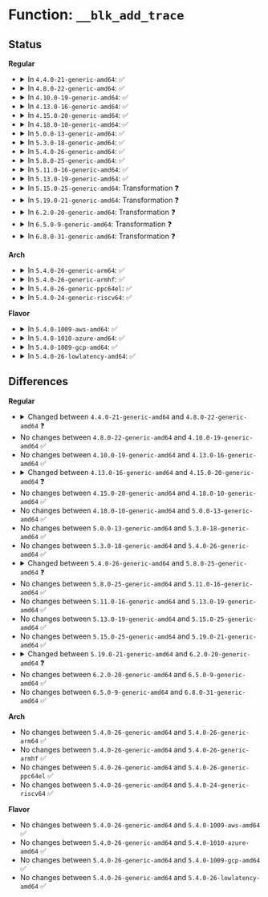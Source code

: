 # Function: <code>__blk_add_trace</code>

## Status
<b>Regular</b>
<ul>
<li>
<details>
<summary>In <code>4.4.0-21-generic-amd64</code>: ✅</summary>

```c
void __blk_add_trace(struct blk_trace * bt, sector_t sector, int bytes, int rw, u32 what, int error, int pdu_len, void * pdu_data)
```

```json
{
  "name": "__blk_add_trace",
  "collision_type": "Unique Static",
  "inline_type": "No",
  "funcs": [
    {
      "addr": 18446744071580270304,
      "name": "__blk_add_trace",
      "external": false,
      "loc": "kernel/trace/blktrace.c:201",
      "file": "kernel/trace/blktrace.c",
      "inline": "seen, unknown",
      "caller_inline": [],
      "caller_func": [
        "kernel/trace/blktrace.c:blk_add_trace_plug",
        "kernel/trace/blktrace.c:blk_add_driver_data",
        "kernel/trace/blktrace.c:blk_add_driver_data",
        "kernel/trace/blktrace.c:blk_add_trace_unplug",
        "kernel/trace/blktrace.c:blk_add_trace_split",
        "kernel/trace/blktrace.c:blk_add_trace_bio_remap",
        "kernel/trace/blktrace.c:blk_add_trace_rq_remap"
      ]
    }
  ],
  "symbols": [
    {
      "addr": 18446744071580270304,
      "name": "__blk_add_trace",
      "section": ".text",
      "bind": "STB_LOCAL",
      "size": 874
    }
  ]
}
```
</details>
</li>
<li>
<details>
<summary>In <code>4.8.0-22-generic-amd64</code>: ✅</summary>

```c
void __blk_add_trace(struct blk_trace * bt, sector_t sector, int bytes, int op, int op_flags, u32 what, int error, int pdu_len, void * pdu_data)
```

```json
{
  "name": "__blk_add_trace",
  "collision_type": "Unique Static",
  "inline_type": "No",
  "funcs": [
    {
      "addr": 18446744071580313552,
      "name": "__blk_add_trace",
      "external": false,
      "loc": "kernel/trace/blktrace.c:203",
      "file": "kernel/trace/blktrace.c",
      "inline": "seen, unknown",
      "caller_inline": [],
      "caller_func": [
        "kernel/trace/blktrace.c:blk_add_driver_data",
        "kernel/trace/blktrace.c:blk_add_driver_data",
        "kernel/trace/blktrace.c:blk_add_trace_rq_remap",
        "kernel/trace/blktrace.c:blk_add_trace_bio_remap",
        "kernel/trace/blktrace.c:blk_add_trace_split",
        "kernel/trace/blktrace.c:blk_add_trace_unplug",
        "kernel/trace/blktrace.c:blk_add_trace_plug"
      ]
    }
  ],
  "symbols": [
    {
      "addr": 18446744071580313552,
      "name": "__blk_add_trace",
      "section": ".text",
      "bind": "STB_LOCAL",
      "size": 928
    }
  ]
}
```
</details>
</li>
<li>
<details>
<summary>In <code>4.10.0-19-generic-amd64</code>: ✅</summary>

```c
void __blk_add_trace(struct blk_trace * bt, sector_t sector, int bytes, int op, int op_flags, u32 what, int error, int pdu_len, void * pdu_data)
```

```json
{
  "name": "__blk_add_trace",
  "collision_type": "Unique Static",
  "inline_type": "No",
  "funcs": [
    {
      "addr": 18446744071580360832,
      "name": "__blk_add_trace",
      "external": false,
      "loc": "kernel/trace/blktrace.c:203",
      "file": "kernel/trace/blktrace.c",
      "inline": "seen, unknown",
      "caller_inline": [],
      "caller_func": [
        "kernel/trace/blktrace.c:blk_add_driver_data",
        "kernel/trace/blktrace.c:blk_add_driver_data",
        "kernel/trace/blktrace.c:blk_add_trace_rq_remap",
        "kernel/trace/blktrace.c:blk_add_trace_bio_remap",
        "kernel/trace/blktrace.c:blk_add_trace_split",
        "kernel/trace/blktrace.c:blk_add_trace_unplug",
        "kernel/trace/blktrace.c:blk_add_trace_plug"
      ]
    }
  ],
  "symbols": [
    {
      "addr": 18446744071580360832,
      "name": "__blk_add_trace",
      "section": ".text",
      "bind": "STB_LOCAL",
      "size": 919
    }
  ]
}
```
</details>
</li>
<li>
<details>
<summary>In <code>4.13.0-16-generic-amd64</code>: ✅</summary>

```c
void __blk_add_trace(struct blk_trace * bt, sector_t sector, int bytes, int op, int op_flags, u32 what, int error, int pdu_len, void * pdu_data)
```

```json
{
  "name": "__blk_add_trace",
  "collision_type": "Unique Static",
  "inline_type": "No",
  "funcs": [
    {
      "addr": 18446744071580374144,
      "name": "__blk_add_trace",
      "external": false,
      "loc": "kernel/trace/blktrace.c:205",
      "file": "kernel/trace/blktrace.c",
      "inline": "seen, unknown",
      "caller_inline": [],
      "caller_func": [
        "kernel/trace/blktrace.c:blk_add_driver_data",
        "kernel/trace/blktrace.c:blk_add_trace_rq_remap",
        "kernel/trace/blktrace.c:blk_add_trace_bio_remap",
        "kernel/trace/blktrace.c:blk_add_trace_split",
        "kernel/trace/blktrace.c:blk_add_trace_unplug",
        "kernel/trace/blktrace.c:blk_add_trace_plug",
        "kernel/trace/blktrace.c:blk_add_trace_rq"
      ]
    }
  ],
  "symbols": [
    {
      "addr": 18446744071580374144,
      "name": "__blk_add_trace",
      "section": ".text",
      "bind": "STB_LOCAL",
      "size": 890
    }
  ]
}
```
</details>
</li>
<li>
<details>
<summary>In <code>4.15.0-20-generic-amd64</code>: ✅</summary>

```c
void __blk_add_trace(struct blk_trace * bt, sector_t sector, int bytes, int op, int op_flags, u32 what, int error, int pdu_len, void * pdu_data, union kernfs_node_id * cgid)
```

```json
{
  "name": "__blk_add_trace",
  "collision_type": "Unique Static",
  "inline_type": "No",
  "funcs": [
    {
      "addr": 18446744071580428560,
      "name": "__blk_add_trace",
      "external": false,
      "loc": "kernel/trace/blktrace.c:225",
      "file": "kernel/trace/blktrace.c",
      "inline": "seen, unknown",
      "caller_inline": [],
      "caller_func": [
        "kernel/trace/blktrace.c:blk_add_driver_data",
        "kernel/trace/blktrace.c:blk_add_trace_rq_remap",
        "kernel/trace/blktrace.c:blk_add_trace_bio_remap",
        "kernel/trace/blktrace.c:blk_add_trace_split",
        "kernel/trace/blktrace.c:blk_add_trace_unplug",
        "kernel/trace/blktrace.c:blk_add_trace_plug",
        "kernel/trace/blktrace.c:blk_add_trace_rq"
      ]
    }
  ],
  "symbols": [
    {
      "addr": 18446744071580428560,
      "name": "__blk_add_trace",
      "section": ".text",
      "bind": "STB_LOCAL",
      "size": 1101
    }
  ]
}
```
</details>
</li>
<li>
<details>
<summary>In <code>4.18.0-10-generic-amd64</code>: ✅</summary>

```c
void __blk_add_trace(struct blk_trace * bt, sector_t sector, int bytes, int op, int op_flags, u32 what, int error, int pdu_len, void * pdu_data, union kernfs_node_id * cgid)
```

```json
{
  "name": "__blk_add_trace",
  "collision_type": "Unique Static",
  "inline_type": "No",
  "funcs": [
    {
      "addr": 18446744071580490384,
      "name": "__blk_add_trace",
      "external": false,
      "loc": "kernel/trace/blktrace.c:225",
      "file": "kernel/trace/blktrace.c",
      "inline": "seen, unknown",
      "caller_inline": [],
      "caller_func": [
        "kernel/trace/blktrace.c:blk_add_driver_data",
        "kernel/trace/blktrace.c:blk_add_trace_rq_remap",
        "kernel/trace/blktrace.c:blk_add_trace_bio_remap",
        "kernel/trace/blktrace.c:blk_add_trace_split",
        "kernel/trace/blktrace.c:blk_add_trace_unplug",
        "kernel/trace/blktrace.c:blk_add_trace_plug",
        "kernel/trace/blktrace.c:blk_add_trace_rq"
      ]
    }
  ],
  "symbols": [
    {
      "addr": 18446744071580490384,
      "name": "__blk_add_trace",
      "section": ".text",
      "bind": "STB_LOCAL",
      "size": 1055
    }
  ]
}
```
</details>
</li>
<li>
<details>
<summary>In <code>5.0.0-13-generic-amd64</code>: ✅</summary>

```c
void __blk_add_trace(struct blk_trace * bt, sector_t sector, int bytes, int op, int op_flags, u32 what, int error, int pdu_len, void * pdu_data, union kernfs_node_id * cgid)
```

```json
{
  "name": "__blk_add_trace",
  "collision_type": "Unique Static",
  "inline_type": "No",
  "funcs": [
    {
      "addr": 18446744071580545728,
      "name": "__blk_add_trace",
      "external": false,
      "loc": "kernel/trace/blktrace.c:213",
      "file": "kernel/trace/blktrace.c",
      "inline": "seen, unknown",
      "caller_inline": [],
      "caller_func": [
        "kernel/trace/blktrace.c:blk_add_driver_data",
        "kernel/trace/blktrace.c:blk_add_trace_rq_remap",
        "kernel/trace/blktrace.c:blk_add_trace_bio_remap",
        "kernel/trace/blktrace.c:blk_add_trace_split",
        "kernel/trace/blktrace.c:blk_add_trace_unplug",
        "kernel/trace/blktrace.c:blk_add_trace_plug",
        "kernel/trace/blktrace.c:blk_add_trace_rq"
      ]
    }
  ],
  "symbols": [
    {
      "addr": 18446744071580545728,
      "name": "__blk_add_trace",
      "section": ".text",
      "bind": "STB_LOCAL",
      "size": 1055
    }
  ]
}
```
</details>
</li>
<li>
<details>
<summary>In <code>5.3.0-18-generic-amd64</code>: ✅</summary>

```c
void __blk_add_trace(struct blk_trace * bt, sector_t sector, int bytes, int op, int op_flags, u32 what, int error, int pdu_len, void * pdu_data, union kernfs_node_id * cgid)
```

```json
{
  "name": "__blk_add_trace",
  "collision_type": "Unique Static",
  "inline_type": "No",
  "funcs": [
    {
      "addr": 18446744071580602320,
      "name": "__blk_add_trace",
      "external": false,
      "loc": "kernel/trace/blktrace.c:213",
      "file": "kernel/trace/blktrace.c",
      "inline": "seen, unknown",
      "caller_inline": [],
      "caller_func": [
        "kernel/trace/blktrace.c:blk_add_driver_data",
        "kernel/trace/blktrace.c:blk_add_trace_rq_remap",
        "kernel/trace/blktrace.c:blk_add_trace_bio_remap",
        "kernel/trace/blktrace.c:blk_add_trace_split",
        "kernel/trace/blktrace.c:blk_add_trace_unplug",
        "kernel/trace/blktrace.c:blk_add_trace_plug",
        "kernel/trace/blktrace.c:blk_add_trace_rq"
      ]
    }
  ],
  "symbols": [
    {
      "addr": 18446744071580602320,
      "name": "__blk_add_trace",
      "section": ".text",
      "bind": "STB_LOCAL",
      "size": 1119
    }
  ]
}
```
</details>
</li>
<li>
<details>
<summary>In <code>5.4.0-26-generic-amd64</code>: ✅</summary>

```c
void __blk_add_trace(struct blk_trace * bt, sector_t sector, int bytes, int op, int op_flags, u32 what, int error, int pdu_len, void * pdu_data, union kernfs_node_id * cgid)
```

```json
{
  "name": "__blk_add_trace",
  "collision_type": "Unique Static",
  "inline_type": "No",
  "funcs": [
    {
      "addr": 18446744071580649504,
      "name": "__blk_add_trace",
      "external": false,
      "loc": "kernel/trace/blktrace.c:213",
      "file": "kernel/trace/blktrace.c",
      "inline": "seen, unknown",
      "caller_inline": [],
      "caller_func": [
        "kernel/trace/blktrace.c:blk_add_driver_data",
        "kernel/trace/blktrace.c:blk_add_trace_rq_remap",
        "kernel/trace/blktrace.c:blk_add_trace_bio_remap",
        "kernel/trace/blktrace.c:blk_add_trace_split",
        "kernel/trace/blktrace.c:blk_add_trace_unplug",
        "kernel/trace/blktrace.c:blk_add_trace_plug",
        "kernel/trace/blktrace.c:blk_add_trace_bio",
        "kernel/trace/blktrace.c:blk_add_trace_rq"
      ]
    }
  ],
  "symbols": [
    {
      "addr": 18446744071580649504,
      "name": "__blk_add_trace",
      "section": ".text",
      "bind": "STB_LOCAL",
      "size": 1119
    }
  ]
}
```
</details>
</li>
<li>
<details>
<summary>In <code>5.8.0-25-generic-amd64</code>: ✅</summary>

```c
void __blk_add_trace(struct blk_trace * bt, sector_t sector, int bytes, int op, int op_flags, u32 what, int error, int pdu_len, void * pdu_data, u64 cgid)
```

```json
{
  "name": "__blk_add_trace",
  "collision_type": "Unique Static",
  "inline_type": "No",
  "funcs": [
    {
      "addr": 18446744071580750624,
      "name": "__blk_add_trace",
      "external": false,
      "loc": "kernel/trace/blktrace.c:215",
      "file": "kernel/trace/blktrace.c",
      "inline": "seen, unknown",
      "caller_inline": [],
      "caller_func": [
        "kernel/trace/blktrace.c:blk_add_driver_data",
        "kernel/trace/blktrace.c:blk_add_trace_rq_remap",
        "kernel/trace/blktrace.c:blk_add_trace_bio_remap",
        "kernel/trace/blktrace.c:blk_add_trace_split",
        "kernel/trace/blktrace.c:blk_add_trace_unplug",
        "kernel/trace/blktrace.c:blk_add_trace_plug",
        "kernel/trace/blktrace.c:blk_add_trace_bio_queue",
        "kernel/trace/blktrace.c:blk_add_trace_bio_frontmerge",
        "kernel/trace/blktrace.c:blk_add_trace_bio_backmerge",
        "kernel/trace/blktrace.c:blk_add_trace_bio_complete",
        "kernel/trace/blktrace.c:blk_add_trace_bio_bounce",
        "kernel/trace/blktrace.c:blk_add_trace_rq"
      ]
    }
  ],
  "symbols": [
    {
      "addr": 18446744071580750624,
      "name": "__blk_add_trace",
      "section": ".text",
      "bind": "STB_LOCAL",
      "size": 1108
    }
  ]
}
```
</details>
</li>
<li>
<details>
<summary>In <code>5.11.0-16-generic-amd64</code>: ✅</summary>

```c
void __blk_add_trace(struct blk_trace * bt, sector_t sector, int bytes, int op, int op_flags, u32 what, int error, int pdu_len, void * pdu_data, u64 cgid)
```

```json
{
  "name": "__blk_add_trace",
  "collision_type": "Unique Static",
  "inline_type": "No",
  "funcs": [
    {
      "addr": 18446744071580739360,
      "name": "__blk_add_trace",
      "external": false,
      "loc": "kernel/trace/blktrace.c:215",
      "file": "kernel/trace/blktrace.c",
      "inline": "seen, unknown",
      "caller_inline": [],
      "caller_func": [
        "kernel/trace/blktrace.c:blk_add_driver_data",
        "kernel/trace/blktrace.c:blk_add_trace_rq_remap",
        "kernel/trace/blktrace.c:blk_add_trace_bio_remap",
        "kernel/trace/blktrace.c:blk_add_trace_split",
        "kernel/trace/blktrace.c:blk_add_trace_unplug",
        "kernel/trace/blktrace.c:blk_add_trace_plug",
        "kernel/trace/blktrace.c:blk_add_trace_bio",
        "kernel/trace/blktrace.c:blk_add_trace_rq"
      ]
    }
  ],
  "symbols": [
    {
      "addr": 18446744071580739360,
      "name": "__blk_add_trace",
      "section": ".text",
      "bind": "STB_LOCAL",
      "size": 1108
    }
  ]
}
```
</details>
</li>
<li>
<details>
<summary>In <code>5.13.0-19-generic-amd64</code>: ✅</summary>

```c
void __blk_add_trace(struct blk_trace * bt, sector_t sector, int bytes, int op, int op_flags, u32 what, int error, int pdu_len, void * pdu_data, u64 cgid)
```

```json
{
  "name": "__blk_add_trace",
  "collision_type": "Unique Static",
  "inline_type": "No",
  "funcs": [
    {
      "addr": 18446744071580745104,
      "name": "__blk_add_trace",
      "external": false,
      "loc": "kernel/trace/blktrace.c:215",
      "file": "kernel/trace/blktrace.c",
      "inline": "seen, unknown",
      "caller_inline": [],
      "caller_func": [
        "kernel/trace/blktrace.c:blk_add_driver_data",
        "kernel/trace/blktrace.c:blk_add_trace_rq_remap",
        "kernel/trace/blktrace.c:blk_add_trace_bio_remap",
        "kernel/trace/blktrace.c:blk_add_trace_split",
        "kernel/trace/blktrace.c:blk_add_trace_unplug",
        "kernel/trace/blktrace.c:blk_add_trace_plug",
        "kernel/trace/blktrace.c:blk_add_trace_bio",
        "kernel/trace/blktrace.c:blk_add_trace_rq"
      ]
    }
  ],
  "symbols": [
    {
      "addr": 18446744071580745104,
      "name": "__blk_add_trace",
      "section": ".text",
      "bind": "STB_LOCAL",
      "size": 982
    }
  ]
}
```
</details>
</li>
<li>
<details>
<summary>In <code>5.15.0-25-generic-amd64</code>: Transformation ❓</summary>

```c
void __blk_add_trace(struct blk_trace * bt, sector_t sector, int bytes, int op, int op_flags, u32 what, int error, int pdu_len, void * pdu_data, u64 cgid)
```

```json
{
  "name": "__blk_add_trace",
  "collision_type": "Unique Static",
  "inline_type": "No",
  "funcs": [
    {
      "addr": 0,
      "name": "__blk_add_trace",
      "external": false,
      "loc": "kernel/trace/blktrace.c:215",
      "file": "kernel/trace/blktrace.c",
      "inline": "seen, unknown",
      "caller_inline": [],
      "caller_func": [
        "kernel/trace/blktrace.c:blk_add_driver_data",
        "kernel/trace/blktrace.c:blk_add_trace_rq_remap",
        "kernel/trace/blktrace.c:blk_add_trace_bio_remap",
        "kernel/trace/blktrace.c:blk_add_trace_split",
        "kernel/trace/blktrace.c:blk_add_trace_unplug",
        "kernel/trace/blktrace.c:blk_add_trace_plug",
        "kernel/trace/blktrace.c:blk_add_trace_bio",
        "kernel/trace/blktrace.c:blk_add_trace_rq_complete",
        "kernel/trace/blktrace.c:blk_add_trace_rq_requeue",
        "kernel/trace/blktrace.c:blk_add_trace_rq_merge",
        "kernel/trace/blktrace.c:blk_add_trace_rq_issue",
        "kernel/trace/blktrace.c:blk_add_trace_rq_insert"
      ]
    }
  ],
  "symbols": [
    {
      "addr": 18446744071580928080,
      "name": "__blk_add_trace",
      "section": ".text",
      "bind": "STB_LOCAL",
      "size": 1042
    },
    {
      "addr": 18446744071592173847,
      "name": "__blk_add_trace.cold",
      "section": ".text",
      "bind": "STB_LOCAL",
      "size": 42
    }
  ]
}
```
</details>
</li>
<li>
<details>
<summary>In <code>5.19.0-21-generic-amd64</code>: Transformation ❓</summary>

```c
void __blk_add_trace(struct blk_trace * bt, sector_t sector, int bytes, int op, int op_flags, u32 what, int error, int pdu_len, void * pdu_data, u64 cgid)
```

```json
{
  "name": "__blk_add_trace",
  "collision_type": "Unique Static",
  "inline_type": "No",
  "funcs": [
    {
      "addr": 0,
      "name": "__blk_add_trace",
      "external": false,
      "loc": "kernel/trace/blktrace.c:215",
      "file": "kernel/trace/blktrace.c",
      "inline": "seen, unknown",
      "caller_inline": [],
      "caller_func": [
        "kernel/trace/blktrace.c:blk_add_driver_data",
        "kernel/trace/blktrace.c:blk_add_trace_rq_remap",
        "kernel/trace/blktrace.c:blk_add_trace_bio_remap",
        "kernel/trace/blktrace.c:blk_add_trace_split",
        "kernel/trace/blktrace.c:blk_add_trace_unplug",
        "kernel/trace/blktrace.c:blk_add_trace_plug",
        "kernel/trace/blktrace.c:blk_add_trace_getrq",
        "kernel/trace/blktrace.c:blk_add_trace_bio_queue",
        "kernel/trace/blktrace.c:blk_add_trace_bio_frontmerge",
        "kernel/trace/blktrace.c:blk_add_trace_bio_backmerge",
        "kernel/trace/blktrace.c:blk_add_trace_bio_bounce",
        "kernel/trace/blktrace.c:blk_add_trace_rq"
      ]
    }
  ],
  "symbols": [
    {
      "addr": 18446744071581165392,
      "name": "__blk_add_trace",
      "section": ".text",
      "bind": "STB_LOCAL",
      "size": 1273
    },
    {
      "addr": 18446744071593947412,
      "name": "__blk_add_trace.cold",
      "section": ".text",
      "bind": "STB_LOCAL",
      "size": 51
    }
  ]
}
```
</details>
</li>
<li>
<details>
<summary>In <code>6.2.0-20-generic-amd64</code>: Transformation ❓</summary>

```c
void __blk_add_trace(struct blk_trace * bt, sector_t sector, int bytes, const blk_opf_t opf, u32 what, int error, int pdu_len, void * pdu_data, u64 cgid)
```

```json
{
  "name": "__blk_add_trace",
  "collision_type": "Unique Static",
  "inline_type": "No",
  "funcs": [
    {
      "addr": 0,
      "name": "__blk_add_trace",
      "external": false,
      "loc": "kernel/trace/blktrace.c:215",
      "file": "kernel/trace/blktrace.c",
      "inline": "seen, unknown",
      "caller_inline": [],
      "caller_func": [
        "kernel/trace/blktrace.c:blk_add_driver_data",
        "kernel/trace/blktrace.c:blk_add_trace_rq_remap",
        "kernel/trace/blktrace.c:blk_add_trace_bio_remap",
        "kernel/trace/blktrace.c:blk_add_trace_split",
        "kernel/trace/blktrace.c:blk_add_trace_unplug",
        "kernel/trace/blktrace.c:blk_add_trace_plug",
        "kernel/trace/blktrace.c:blk_add_trace_getrq",
        "kernel/trace/blktrace.c:blk_add_trace_bio_queue",
        "kernel/trace/blktrace.c:blk_add_trace_bio_frontmerge",
        "kernel/trace/blktrace.c:blk_add_trace_bio_backmerge",
        "kernel/trace/blktrace.c:blk_add_trace_bio_complete",
        "kernel/trace/blktrace.c:blk_add_trace_bio_bounce",
        "kernel/trace/blktrace.c:blk_add_trace_rq"
      ]
    }
  ],
  "symbols": [
    {
      "addr": 18446744071581479984,
      "name": "__blk_add_trace",
      "section": ".text",
      "bind": "STB_LOCAL",
      "size": 1213
    },
    {
      "addr": 18446744071596007149,
      "name": "__blk_add_trace.cold",
      "section": ".text",
      "bind": "STB_LOCAL",
      "size": 37
    }
  ]
}
```
</details>
</li>
<li>
<details>
<summary>In <code>6.5.0-9-generic-amd64</code>: Transformation ❓</summary>

```c
void __blk_add_trace(struct blk_trace * bt, sector_t sector, int bytes, const blk_opf_t opf, u32 what, int error, int pdu_len, void * pdu_data, u64 cgid)
```

```json
{
  "name": "__blk_add_trace",
  "collision_type": "Unique Static",
  "inline_type": "No",
  "funcs": [
    {
      "addr": 0,
      "name": "__blk_add_trace",
      "external": false,
      "loc": "kernel/trace/blktrace.c:215",
      "file": "kernel/trace/blktrace.c",
      "inline": "seen, unknown",
      "caller_inline": [],
      "caller_func": [
        "kernel/trace/blktrace.c:blk_add_driver_data",
        "kernel/trace/blktrace.c:blk_add_trace_rq_remap",
        "kernel/trace/blktrace.c:blk_add_trace_bio_remap",
        "kernel/trace/blktrace.c:blk_add_trace_split",
        "kernel/trace/blktrace.c:blk_add_trace_unplug",
        "kernel/trace/blktrace.c:blk_add_trace_plug",
        "kernel/trace/blktrace.c:blk_add_trace_getrq",
        "kernel/trace/blktrace.c:blk_add_trace_bio_queue",
        "kernel/trace/blktrace.c:blk_add_trace_bio_frontmerge",
        "kernel/trace/blktrace.c:blk_add_trace_bio_backmerge",
        "kernel/trace/blktrace.c:blk_add_trace_bio_complete",
        "kernel/trace/blktrace.c:blk_add_trace_bio_bounce",
        "kernel/trace/blktrace.c:blk_add_trace_rq"
      ]
    }
  ],
  "symbols": [
    {
      "addr": 18446744071581597920,
      "name": "__blk_add_trace",
      "section": ".text",
      "bind": "STB_LOCAL",
      "size": 1209
    },
    {
      "addr": 18446744071596525964,
      "name": "__blk_add_trace.cold",
      "section": ".text",
      "bind": "STB_LOCAL",
      "size": 37
    }
  ]
}
```
</details>
</li>
<li>
<details>
<summary>In <code>6.8.0-31-generic-amd64</code>: Transformation ❓</summary>

```c
void __blk_add_trace(struct blk_trace * bt, sector_t sector, int bytes, const blk_opf_t opf, u32 what, int error, int pdu_len, void * pdu_data, u64 cgid)
```

```json
{
  "name": "__blk_add_trace",
  "collision_type": "Unique Static",
  "inline_type": "No",
  "funcs": [
    {
      "addr": 0,
      "name": "__blk_add_trace",
      "external": false,
      "loc": "kernel/trace/blktrace.c:215",
      "file": "kernel/trace/blktrace.c",
      "inline": "seen, unknown",
      "caller_inline": [],
      "caller_func": [
        "kernel/trace/blktrace.c:blk_add_driver_data",
        "kernel/trace/blktrace.c:blk_add_trace_rq_remap",
        "kernel/trace/blktrace.c:blk_add_trace_bio_remap",
        "kernel/trace/blktrace.c:blk_add_trace_split",
        "kernel/trace/blktrace.c:blk_add_trace_unplug",
        "kernel/trace/blktrace.c:blk_add_trace_plug",
        "kernel/trace/blktrace.c:blk_add_trace_getrq",
        "kernel/trace/blktrace.c:blk_add_trace_bio_queue",
        "kernel/trace/blktrace.c:blk_add_trace_bio_frontmerge",
        "kernel/trace/blktrace.c:blk_add_trace_bio_backmerge",
        "kernel/trace/blktrace.c:blk_add_trace_bio_complete",
        "kernel/trace/blktrace.c:blk_add_trace_bio_bounce",
        "kernel/trace/blktrace.c:blk_add_trace_rq"
      ]
    }
  ],
  "symbols": [
    {
      "addr": 18446744071581710352,
      "name": "__blk_add_trace",
      "section": ".text",
      "bind": "STB_LOCAL",
      "size": 1209
    },
    {
      "addr": 18446744071597426574,
      "name": "__blk_add_trace.cold",
      "section": ".text",
      "bind": "STB_LOCAL",
      "size": 37
    }
  ]
}
```
</details>
</li>
</ul>
<b>Arch</b>
<ul>
<li>
<details>
<summary>In <code>5.4.0-26-generic-arm64</code>: ✅</summary>

```c
void __blk_add_trace(struct blk_trace * bt, sector_t sector, int bytes, int op, int op_flags, u32 what, int error, int pdu_len, void * pdu_data, union kernfs_node_id * cgid)
```

```json
{
  "name": "__blk_add_trace",
  "collision_type": "Unique Static",
  "inline_type": "No",
  "funcs": [
    {
      "addr": 18446603336491954112,
      "name": "__blk_add_trace",
      "external": false,
      "loc": "kernel/trace/blktrace.c:213",
      "file": "kernel/trace/blktrace.c",
      "inline": "seen, unknown",
      "caller_inline": [],
      "caller_func": [
        "kernel/trace/blktrace.c:blk_add_driver_data",
        "kernel/trace/blktrace.c:blk_add_trace_rq_remap",
        "kernel/trace/blktrace.c:blk_add_trace_bio_remap",
        "kernel/trace/blktrace.c:blk_add_trace_split",
        "kernel/trace/blktrace.c:blk_add_trace_unplug",
        "kernel/trace/blktrace.c:blk_add_trace_plug",
        "kernel/trace/blktrace.c:blk_add_trace_bio",
        "kernel/trace/blktrace.c:blk_add_trace_rq"
      ]
    }
  ],
  "symbols": [
    {
      "addr": 18446603336491954112,
      "name": "__blk_add_trace",
      "section": ".text",
      "bind": "STB_LOCAL",
      "size": 1108
    }
  ]
}
```
</details>
</li>
<li>
<details>
<summary>In <code>5.4.0-26-generic-armhf</code>: ✅</summary>

```c
void __blk_add_trace(struct blk_trace * bt, sector_t sector, int bytes, int op, int op_flags, u32 what, int error, int pdu_len, void * pdu_data, union kernfs_node_id * cgid)
```

```json
{
  "name": "__blk_add_trace",
  "collision_type": "Unique Static",
  "inline_type": "No",
  "funcs": [
    {
      "addr": 3225889120,
      "name": "__blk_add_trace",
      "external": false,
      "loc": "kernel/trace/blktrace.c:213",
      "file": "kernel/trace/blktrace.c",
      "inline": "seen, unknown",
      "caller_inline": [],
      "caller_func": [
        "kernel/trace/blktrace.c:blk_add_driver_data",
        "kernel/trace/blktrace.c:blk_add_trace_rq_remap",
        "kernel/trace/blktrace.c:blk_add_trace_bio_remap",
        "kernel/trace/blktrace.c:blk_add_trace_split",
        "kernel/trace/blktrace.c:blk_add_trace_unplug",
        "kernel/trace/blktrace.c:blk_add_trace_plug",
        "kernel/trace/blktrace.c:blk_add_trace_bio",
        "kernel/trace/blktrace.c:blk_add_trace_rq"
      ]
    }
  ],
  "symbols": [
    {
      "addr": 3225889120,
      "name": "__blk_add_trace",
      "section": ".text",
      "bind": "STB_LOCAL",
      "size": 972
    }
  ]
}
```
</details>
</li>
<li>
<details>
<summary>In <code>5.4.0-26-generic-ppc64el</code>: ✅</summary>

```c
void __blk_add_trace(struct blk_trace * bt, sector_t sector, int bytes, int op, int op_flags, u32 what, int error, int pdu_len, void * pdu_data, union kernfs_node_id * cgid)
```

```json
{
  "name": "__blk_add_trace",
  "collision_type": "Unique Static",
  "inline_type": "No",
  "funcs": [
    {
      "addr": 13835058055285058544,
      "name": "__blk_add_trace",
      "external": false,
      "loc": "kernel/trace/blktrace.c:213",
      "file": "kernel/trace/blktrace.c",
      "inline": "seen, unknown",
      "caller_inline": [],
      "caller_func": [
        "kernel/trace/blktrace.c:blk_add_driver_data",
        "kernel/trace/blktrace.c:blk_add_trace_rq_remap",
        "kernel/trace/blktrace.c:blk_add_trace_bio_remap",
        "kernel/trace/blktrace.c:blk_add_trace_split",
        "kernel/trace/blktrace.c:blk_add_trace_unplug",
        "kernel/trace/blktrace.c:blk_add_trace_plug",
        "kernel/trace/blktrace.c:blk_add_trace_bio",
        "kernel/trace/blktrace.c:blk_add_trace_rq"
      ]
    }
  ],
  "symbols": [
    {
      "addr": 13835058055285058544,
      "name": "__blk_add_trace",
      "section": ".text",
      "bind": "STB_LOCAL",
      "size": 1184
    }
  ]
}
```
</details>
</li>
<li>
<details>
<summary>In <code>5.4.0-24-generic-riscv64</code>: ✅</summary>

```c
void __blk_add_trace(struct blk_trace * bt, sector_t sector, int bytes, int op, int op_flags, u32 what, int error, int pdu_len, void * pdu_data, union kernfs_node_id * cgid)
```

```json
{
  "name": "__blk_add_trace",
  "collision_type": "Unique Static",
  "inline_type": "No",
  "funcs": [
    {
      "addr": 18446743936272228056,
      "name": "__blk_add_trace",
      "external": false,
      "loc": "kernel/trace/blktrace.c:213",
      "file": "kernel/trace/blktrace.c",
      "inline": "seen, unknown",
      "caller_inline": [],
      "caller_func": [
        "kernel/trace/blktrace.c:blk_add_driver_data",
        "kernel/trace/blktrace.c:blk_add_trace_rq_remap",
        "kernel/trace/blktrace.c:blk_add_trace_bio_remap",
        "kernel/trace/blktrace.c:blk_add_trace_split",
        "kernel/trace/blktrace.c:blk_add_trace_unplug",
        "kernel/trace/blktrace.c:blk_add_trace_plug",
        "kernel/trace/blktrace.c:blk_add_trace_bio",
        "kernel/trace/blktrace.c:blk_add_trace_rq"
      ]
    }
  ],
  "symbols": [
    {
      "addr": 18446743936272228056,
      "name": "__blk_add_trace",
      "section": ".text",
      "bind": "STB_LOCAL",
      "size": 888
    }
  ]
}
```
</details>
</li>
</ul>
<b>Flavor</b>
<ul>
<li>
<details>
<summary>In <code>5.4.0-1009-aws-amd64</code>: ✅</summary>

```c
void __blk_add_trace(struct blk_trace * bt, sector_t sector, int bytes, int op, int op_flags, u32 what, int error, int pdu_len, void * pdu_data, union kernfs_node_id * cgid)
```

```json
{
  "name": "__blk_add_trace",
  "collision_type": "Unique Static",
  "inline_type": "No",
  "funcs": [
    {
      "addr": 18446744071580618304,
      "name": "__blk_add_trace",
      "external": false,
      "loc": "kernel/trace/blktrace.c:213",
      "file": "kernel/trace/blktrace.c",
      "inline": "seen, unknown",
      "caller_inline": [],
      "caller_func": [
        "kernel/trace/blktrace.c:blk_add_driver_data",
        "kernel/trace/blktrace.c:blk_add_trace_rq_remap",
        "kernel/trace/blktrace.c:blk_add_trace_bio_remap",
        "kernel/trace/blktrace.c:blk_add_trace_split",
        "kernel/trace/blktrace.c:blk_add_trace_unplug",
        "kernel/trace/blktrace.c:blk_add_trace_plug",
        "kernel/trace/blktrace.c:blk_add_trace_bio",
        "kernel/trace/blktrace.c:blk_add_trace_rq"
      ]
    }
  ],
  "symbols": [
    {
      "addr": 18446744071580618304,
      "name": "__blk_add_trace",
      "section": ".text",
      "bind": "STB_LOCAL",
      "size": 1119
    }
  ]
}
```
</details>
</li>
<li>
<details>
<summary>In <code>5.4.0-1010-azure-amd64</code>: ✅</summary>

```c
void __blk_add_trace(struct blk_trace * bt, sector_t sector, int bytes, int op, int op_flags, u32 what, int error, int pdu_len, void * pdu_data, union kernfs_node_id * cgid)
```

```json
{
  "name": "__blk_add_trace",
  "collision_type": "Unique Static",
  "inline_type": "No",
  "funcs": [
    {
      "addr": 18446744071580564976,
      "name": "__blk_add_trace",
      "external": false,
      "loc": "kernel/trace/blktrace.c:213",
      "file": "kernel/trace/blktrace.c",
      "inline": "seen, unknown",
      "caller_inline": [],
      "caller_func": [
        "kernel/trace/blktrace.c:blk_add_driver_data",
        "kernel/trace/blktrace.c:blk_add_trace_rq_remap",
        "kernel/trace/blktrace.c:blk_add_trace_bio_remap",
        "kernel/trace/blktrace.c:blk_add_trace_split",
        "kernel/trace/blktrace.c:blk_add_trace_unplug",
        "kernel/trace/blktrace.c:blk_add_trace_plug",
        "kernel/trace/blktrace.c:blk_add_trace_bio",
        "kernel/trace/blktrace.c:blk_add_trace_rq"
      ]
    }
  ],
  "symbols": [
    {
      "addr": 18446744071580564976,
      "name": "__blk_add_trace",
      "section": ".text",
      "bind": "STB_LOCAL",
      "size": 1102
    }
  ]
}
```
</details>
</li>
<li>
<details>
<summary>In <code>5.4.0-1009-gcp-amd64</code>: ✅</summary>

```c
void __blk_add_trace(struct blk_trace * bt, sector_t sector, int bytes, int op, int op_flags, u32 what, int error, int pdu_len, void * pdu_data, union kernfs_node_id * cgid)
```

```json
{
  "name": "__blk_add_trace",
  "collision_type": "Unique Static",
  "inline_type": "No",
  "funcs": [
    {
      "addr": 18446744071580609552,
      "name": "__blk_add_trace",
      "external": false,
      "loc": "kernel/trace/blktrace.c:213",
      "file": "kernel/trace/blktrace.c",
      "inline": "seen, unknown",
      "caller_inline": [],
      "caller_func": [
        "kernel/trace/blktrace.c:blk_add_driver_data",
        "kernel/trace/blktrace.c:blk_add_trace_rq_remap",
        "kernel/trace/blktrace.c:blk_add_trace_bio_remap",
        "kernel/trace/blktrace.c:blk_add_trace_split",
        "kernel/trace/blktrace.c:blk_add_trace_unplug",
        "kernel/trace/blktrace.c:blk_add_trace_plug",
        "kernel/trace/blktrace.c:blk_add_trace_bio",
        "kernel/trace/blktrace.c:blk_add_trace_rq"
      ]
    }
  ],
  "symbols": [
    {
      "addr": 18446744071580609552,
      "name": "__blk_add_trace",
      "section": ".text",
      "bind": "STB_LOCAL",
      "size": 1119
    }
  ]
}
```
</details>
</li>
<li>
<details>
<summary>In <code>5.4.0-26-lowlatency-amd64</code>: ✅</summary>

```c
void __blk_add_trace(struct blk_trace * bt, sector_t sector, int bytes, int op, int op_flags, u32 what, int error, int pdu_len, void * pdu_data, union kernfs_node_id * cgid)
```

```json
{
  "name": "__blk_add_trace",
  "collision_type": "Unique Static",
  "inline_type": "No",
  "funcs": [
    {
      "addr": 18446744071580666624,
      "name": "__blk_add_trace",
      "external": false,
      "loc": "kernel/trace/blktrace.c:213",
      "file": "kernel/trace/blktrace.c",
      "inline": "seen, unknown",
      "caller_inline": [],
      "caller_func": [
        "kernel/trace/blktrace.c:blk_add_driver_data",
        "kernel/trace/blktrace.c:blk_add_trace_rq_remap",
        "kernel/trace/blktrace.c:blk_add_trace_bio_remap",
        "kernel/trace/blktrace.c:blk_add_trace_split",
        "kernel/trace/blktrace.c:blk_add_trace_unplug",
        "kernel/trace/blktrace.c:blk_add_trace_plug",
        "kernel/trace/blktrace.c:blk_add_trace_bio",
        "kernel/trace/blktrace.c:blk_add_trace_rq"
      ]
    }
  ],
  "symbols": [
    {
      "addr": 18446744071580666624,
      "name": "__blk_add_trace",
      "section": ".text",
      "bind": "STB_LOCAL",
      "size": 1155
    }
  ]
}
```
</details>
</li>
</ul>

## Differences
<b>Regular</b>
<ul>
<li>
<details>
<summary>Changed between <code>4.4.0-21-generic-amd64</code> and <code>4.8.0-22-generic-amd64</code> ❓</summary>
<ul>
<li>
<b>Param added. </b>
<code>int op</code>
</li>
<li>
<b>Param added. </b>
<code>int op_flags</code>
</li>
<li>
<b>Param removed. </b>
<code>int rw</code>
</li>
<li>
<b>Param reordered. </b>
<code>bt, sector, bytes, rw, what, error, pdu_len, pdu_data</code> ➡️ <code>bt, sector, bytes, op, op_flags, what, error, pdu_len, pdu_data</code>
</li>
</ul>
</details>
</li>
<li>
No changes between <code>4.8.0-22-generic-amd64</code> and <code>4.10.0-19-generic-amd64</code> ✅
</li>
<li>
No changes between <code>4.10.0-19-generic-amd64</code> and <code>4.13.0-16-generic-amd64</code> ✅
</li>
<li>
<details>
<summary>Changed between <code>4.13.0-16-generic-amd64</code> and <code>4.15.0-20-generic-amd64</code> ❓</summary>
<ul>
<li>
<b>Param added. </b>
<code>union kernfs_node_id * cgid</code>
</li>
</ul>
</details>
</li>
<li>
No changes between <code>4.15.0-20-generic-amd64</code> and <code>4.18.0-10-generic-amd64</code> ✅
</li>
<li>
No changes between <code>4.18.0-10-generic-amd64</code> and <code>5.0.0-13-generic-amd64</code> ✅
</li>
<li>
No changes between <code>5.0.0-13-generic-amd64</code> and <code>5.3.0-18-generic-amd64</code> ✅
</li>
<li>
No changes between <code>5.3.0-18-generic-amd64</code> and <code>5.4.0-26-generic-amd64</code> ✅
</li>
<li>
<details>
<summary>Changed between <code>5.4.0-26-generic-amd64</code> and <code>5.8.0-25-generic-amd64</code> ❓</summary>
<ul>
<li>
<b>Param type changed. </b>
<code>union kernfs_node_id * cgid</code> ➡️ <code>u64 cgid</code>
</li>
</ul>
</details>
</li>
<li>
No changes between <code>5.8.0-25-generic-amd64</code> and <code>5.11.0-16-generic-amd64</code> ✅
</li>
<li>
No changes between <code>5.11.0-16-generic-amd64</code> and <code>5.13.0-19-generic-amd64</code> ✅
</li>
<li>
No changes between <code>5.13.0-19-generic-amd64</code> and <code>5.15.0-25-generic-amd64</code> ✅
</li>
<li>
No changes between <code>5.15.0-25-generic-amd64</code> and <code>5.19.0-21-generic-amd64</code> ✅
</li>
<li>
<details>
<summary>Changed between <code>5.19.0-21-generic-amd64</code> and <code>6.2.0-20-generic-amd64</code> ❓</summary>
<ul>
<li>
<b>Param added. </b>
<code>const blk_opf_t opf</code>
</li>
<li>
<b>Param removed. </b>
<code>int op</code>
</li>
<li>
<b>Param removed. </b>
<code>int op_flags</code>
</li>
<li>
<b>Param reordered. </b>
<code>bt, sector, bytes, op, op_flags, what, error, pdu_len, pdu_data, cgid</code> ➡️ <code>bt, sector, bytes, opf, what, error, pdu_len, pdu_data, cgid</code>
</li>
</ul>
</details>
</li>
<li>
No changes between <code>6.2.0-20-generic-amd64</code> and <code>6.5.0-9-generic-amd64</code> ✅
</li>
<li>
No changes between <code>6.5.0-9-generic-amd64</code> and <code>6.8.0-31-generic-amd64</code> ✅
</li>
</ul>
<b>Arch</b>
<ul>
<li>
No changes between <code>5.4.0-26-generic-amd64</code> and <code>5.4.0-26-generic-arm64</code> ✅
</li>
<li>
No changes between <code>5.4.0-26-generic-amd64</code> and <code>5.4.0-26-generic-armhf</code> ✅
</li>
<li>
No changes between <code>5.4.0-26-generic-amd64</code> and <code>5.4.0-26-generic-ppc64el</code> ✅
</li>
<li>
No changes between <code>5.4.0-26-generic-amd64</code> and <code>5.4.0-24-generic-riscv64</code> ✅
</li>
</ul>
<b>Flavor</b>
<ul>
<li>
No changes between <code>5.4.0-26-generic-amd64</code> and <code>5.4.0-1009-aws-amd64</code> ✅
</li>
<li>
No changes between <code>5.4.0-26-generic-amd64</code> and <code>5.4.0-1010-azure-amd64</code> ✅
</li>
<li>
No changes between <code>5.4.0-26-generic-amd64</code> and <code>5.4.0-1009-gcp-amd64</code> ✅
</li>
<li>
No changes between <code>5.4.0-26-generic-amd64</code> and <code>5.4.0-26-lowlatency-amd64</code> ✅
</li>
</ul>
